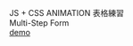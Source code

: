 JS + CSS ANIMATION 表格練習 <br/>
Multi-Step Form <br/>
[demo](http://daily-trousers.surge.sh/?email=&password=&address=&zipcode=&city=&firstName=&lastName=&phone=)
